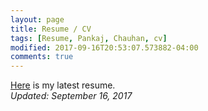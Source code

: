 ```yaml
---
layout: page
title: Resume / CV
tags: [Resume, Pankaj, Chauhan, cv]
modified: 2017-09-16T20:53:07.573882-04:00
comments: true
---
```


[Here](/reports/Pankaj-CV.pdf) is my latest resume.  
*Updated: September 16, 2017*
